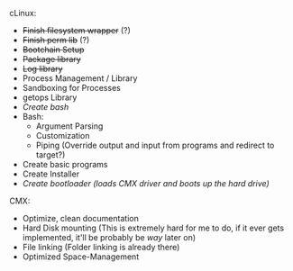 cLinux:
- ~~Finish filesystem wrapper~~ (?)
- ~~Finish perm lib~~ (?)
- ~~Bootchain Setup~~
- ~~Package library~~
- ~~Log library~~
- Process Management / Library
- Sandboxing for Processes
- getops Library
- _Create bash_
- Bash:
	- Argument Parsing
	- Customization
	- Piping
	  (Override output and input from programs and redirect to target?)
- Create basic programs
- Create Installer
- _Create bootloader (loads CMX driver and boots up the hard drive)_

CMX:
- Optimize, clean documentation
- Hard Disk mounting (This is extremely hard for me to do, if it ever gets implemented, it'll be probably be *way* later on)
- File linking (Folder linking is already there)
- Optimized Space-Management
